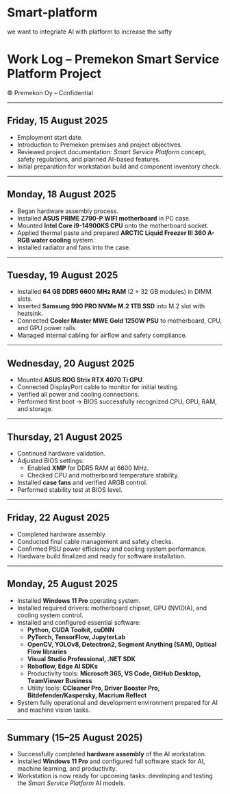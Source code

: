 # Smart-platform
we want to integriate AI with platform to increase the safty 
# Work Log – Premekon Smart Service Platform Project  
© Premekon Oy – Confidential  

---

## Friday, 15 August 2025
- Employment start date.  
- Introduction to Premekon premises and project objectives.  
- Reviewed project documentation: *Smart Service Platform* concept, safety regulations, and planned AI-based features.  
- Initial preparation for workstation build and component inventory check.

---

## Monday, 18 August 2025
- Began hardware assembly process.  
- Installed **ASUS PRIME Z790-P WIFI motherboard** in PC case.  
- Mounted **Intel Core i9-14900KS CPU** onto the motherboard socket.  
- Applied thermal paste and prepared **ARCTIC Liquid Freezer III 360 A-RGB water cooling** system.  
- Installed radiator and fans into the case.

---

## Tuesday, 19 August 2025
- Installed **64 GB DDR5 6600 MHz RAM** (2 × 32 GB modules) in DIMM slots.  
- Inserted **Samsung 990 PRO NVMe M.2 1TB SSD** into M.2 slot with heatsink.  
- Connected **Cooler Master MWE Gold 1250W PSU** to motherboard, CPU, and GPU power rails.  
- Managed internal cabling for airflow and safety compliance.  

---

## Wednesday, 20 August 2025
- Mounted **ASUS ROG Strix RTX 4070 Ti GPU**.  
- Connected DisplayPort cable to monitor for initial testing.  
- Verified all power and cooling connections.  
- Performed first boot → BIOS successfully recognized CPU, GPU, RAM, and storage.  

---

## Thursday, 21 August 2025
- Continued hardware validation.  
- Adjusted BIOS settings:  
  - Enabled **XMP** for DDR5 RAM at 6600 MHz.  
  - Checked CPU and motherboard temperature stability.  
- Installed **case fans** and verified ARGB control.  
- Performed stability test at BIOS level.

---

## Friday, 22 August 2025
- Completed hardware assembly.  
- Conducted final cable management and safety checks.  
- Confirmed PSU power efficiency and cooling system performance.  
- Hardware build finalized and ready for software installation.

---

## Monday, 25 August 2025
- Installed **Windows 11 Pro** operating system.  
- Installed required drivers: motherboard chipset, GPU (NVIDIA), and cooling system control.  
- Installed and configured essential software:  
  - **Python, CUDA Toolkit, cuDNN**  
  - **PyTorch, TensorFlow, JupyterLab**  
  - **OpenCV, YOLOv8, Detectron2, Segment Anything (SAM), Optical Flow libraries**  
  - **Visual Studio Professional, .NET SDK**  
  - **Roboflow, Edge AI SDKs**  
  - Productivity tools: **Microsoft 365, VS Code, GitHub Desktop, TeamViewer Business**  
  - Utility tools: **CCleaner Pro, Driver Booster Pro, Bitdefender/Kaspersky, Macrium Reflect**  
- System fully operational and development environment prepared for AI and machine vision tasks.  

---

## Summary (15–25 August 2025)
- Successfully completed **hardware assembly** of the AI workstation.  
- Installed **Windows 11 Pro** and configured full software stack for AI, machine learning, and productivity.  
- Workstation is now ready for upcoming tasks: developing and testing the *Smart Service Platform* AI models.  
